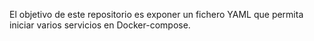 El objetivo de este repositorio es exponer un fichero YAML que permita iniciar varios servicios en Docker-compose.
